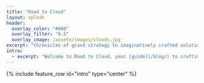 ```yaml
---
title: "Road to Cloud"
layout: splash
header:
  overlay_color: "#000"
  overlay_filter: "0.5"
  overlay_image: /assets/images/clouds.jpg
excerpt: "Chronicles of grand strategy to imaginatively crafted solutions with creative implementations!"
intro: 
  - excerpt: "Welcome to Road to Cloud, your [guide](/blog/) to crafting high-performance, cost-effective, and resilient solutions for your enterprise journey."
---
```


{% include feature_row id="intro" type="center" %}
